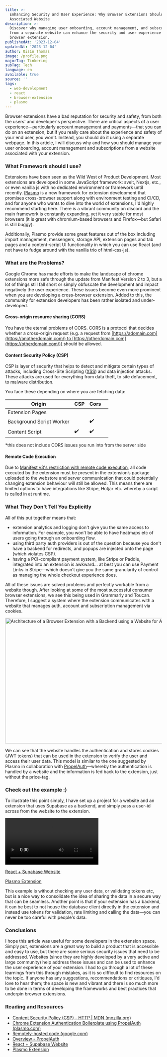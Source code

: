 ```yaml
---
title: >-
  Enhancing Security and User Experience: Why Browser Extensions Should Have an
  Associated Website
description: >-
  Discover why managing user onboarding, account management, and subscriptions
  from a separate website can enhance the security and user experience of your
  browser extension.
publishedAt: '2023-12-04'
updatedAt: '2023-12-04'
author: Oisín Thomas
image: /profile.png
majorTag: Tinkering
subTag: Tech
language: en
available: true
source: ''
tags:
  - web-development
  - react
  - browser-extension
  - plasmo
---
```


Browser extensions have a bad reputation for security and safety, from both the users' and developer's perspective. There are critical aspects of a user experience—particularly account management and payments—that you can do on an extension, but if you really care about the experience and safety of your end user, you won't. Instead, you should do it using a separate webpage. In this article, I will discuss why and how you should manage your user onboarding, account management and subscriptions from a website associated with your extension.

### What Framework should I use?

Extensions have been seen as the Wild West of Product Development. Most extensions are developed in some JavaScript framework: svelt, Nextjs, etc., or even vanilla js with no dedicated environment or framework until recently. [Plasmo](https://www.plasmo.com/) is a new framework for extension development that promises cross-browser support along with environment testing and CI/CD, and for anyone who wants to dive into the world of extensions, I'd highly recommend starting here. There is a vibrant community on discord and the main framework is constantly expanding, yet it very stable for most browsers (it is great with chromium-based browsers and Firefox—but Safari is still buggy).

Additionally, Plasmo provide some great features out of the box including import management, messengers, storage API, extension pages and tab pages and a content-script UI functionality in which you can use React (and not have to fudge around with the vanilla trio of html-css-js).

### What are the Problems?

Google Chrome has made efforts to make the landscape of chrome extensions more safe through the update from Manifest Version 2 to 3, but a lot of things still fall short or simply obfuscate the development and impact negatively the user experience. These issues become even more prominent when you are developing a cross-browser extension. Added to this, the community for extension developers has been rather isolated and under-developed.

#### Cross-origin resource sharing (CORS)

You have the eternal problems of CORS. CORS is a protocol that decides whether a cross-origin request (e.g. a request from [https://adomain.com](https://anotherdomain.com/) to [https://otherdomain.com](https://otherdomain.com/)) should be allowed.

#### Content Security Policy (CSP)

CSP is layer of security that helps to detect and mitigate certain types of attacks, including Cross-Site Scripting ([XSS](https://developer.mozilla.org/en-US/docs/Glossary/Cross-site_scripting)) and data injection attacks. These attacks are used for everything from data theft, to site defacement, to malware distribution.

You face these depending on where you are fetching data:
<table>
    <thead>
        <tr>
            <th>Origin</th>
            <th>CSP</th>
            <th>Cors</th>
            <th></th>
        </tr>
    </thead>
    <tbody>
        <tr>
            <td>Extension Pages</td>
            <td></td>
            <td></td>
            <td></td>
        </tr>
        <tr>
            <td>Background Script Worker</td>
            <td></td>
            <td>✔️</td>
            <td></td>
        </tr>
        <tr>
            <td>Content Script</td>
            <td>✔️</td>
            <td>✔️</td>
            <td></td>
        </tr>
    </tbody>
</table>




\*this does not include CORS issues you run into from the server side

#### Remote Code Execution

Due to [Manifest v3's restriction with remote code execution](https://developer.chrome.com/docs/extensions/mv3/intro/mv3-overview/#remotely-hosted-code), all code executed by the extension must be present in the extension’s package uploaded to the webstore and server communication that could potentially changing extension behaviour will still be allowed. This means there are limited options to have integrations like Stripe, Hotjar etc. whereby a script is called in at runtime.

### What They Don't Tell You Explicitly

All of this put together means that:

- extension analytics and logging don't give you the same access to information. For example, you won't be able to have heatmaps etc of users going through an onboarding flow.
- using third party auth providers is out of the question because you don't have a backend for redirects, and popups are injected onto the page (which violates CSP).
- having a PCI-compliant payment system, like Stripe or Paddle, integrated into an extension is awkward... at best you can use Payment Links in Stripe—which doesn't give you the same granularity of control as managing the whole checkout experience does.

All of these issues are solved problems and perfectly workable from a website though. After looking at some of the most successful consumer browser extensions, we see this being used in Grammarly and Toucan. Therefore, I suggest a system where the extension communicates with a website that manages auth, account and subscription management via cookies.

<div
  style={{
    display: "flex",
    flexDirection: "column",
    alignItems: "center",
    justifyContent: "center",
    textAlign: "center",
  }}
>
  <Image
    src="/Backend for Chrome Extension.png"
    width="618"
    height="404"
    alt="Architecture of a Browser Extension with a Backend using a Website for Authentication"
    sizes="100vw"
  />
</div>

We can see that the website handles the authentication and stores cookies (JWT tokens) that can be used in the extension to verify the user and access their user data. This model is similar to the one suggested by Plasmo in collaboration with [PropelAuth](https://www.plasmo.com/blog/posts/chrome-extension-auth-boilerplate-propelauth)—whereby the authentication is handled by a website and the information is fed back to the extension, just without the price-tag.

### Check out the example :)

To illustrate this point simply, I have set up a project for a website and an extension that uses Supabase as a backend, and simply pass a user-id across from the website to the extension.


<video
          width={windowSize.width}
          height={windowSize.height}
          autoplay
          controls>
          <source src="/extension_with_cookies.mp4" type="video/mp4">
        </video>

[React + Supabase Website](https://github.com/OisinThomas/react-auth-with-supabase)

[Plasmo Extension](https://github.com/OisinThomas/cookie-auth) 

This example is without checking any user data, or validating tokens etc, but is a nice way to consolidate the idea of sharing the data in a secure way that can be seamless. Another point is that if your extension has a backend, it can be best to not house the database client directly in the extension and instead use tokens for validation, rate limiting and calling the data—you can never be too careful with people's data.

### Conclusions

I hope this article was useful for some developers in the extension space. Simply put, extensions are a great way to build a product that is accessible and easy to use, but there are some serious security issues that need to be addressed. Websites (since they are highly developed by a very active and large community) help address these issues and can be used to enhance the user experience of your extension. I had to go through a lot of these learnings from this through mistakes, as it is so difficult to find resources on the topic. If anyone has any suggestions, recommendations or critiques, I'd love to hear them; the space is new and vibrant and there is so much more to be done in terms of developing the frameworks and best practices that underpin browser extensions.

### Reading and Resources

- [Content Security Policy (CSP) - HTTP | MDN (mozilla.org)](https://developer.mozilla.org/en-US/docs/Web/HTTP/CSP)
- [Chrome Extension Authentication Boilerplate using PropelAuth (plasmo.com)](https://www.plasmo.com/blog/posts/chrome-extension-auth-boilerplate-propelauth)
- [Remotely-hosted code (google.com)](https://groups.google.com/a/chromium.org/g/chromium-extensions/c/ks--r5hDNQ0)
- [Overview - PropelAuth](https://docs.propelauth.com/overview)
- [React + Supabase Website](https://github.com/OisinThomas/react-auth-with-supabase)
- [Plasmo Extension](https://github.com/OisinThomas/cookie-auth)
